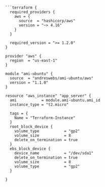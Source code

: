 
```

```terraform {
  required_providers {
    aws = {
      source  = "hashicorp/aws"
      version = "~> 4.16"
    }
  }

  required_version = ">= 1.2.0"
}

provider "aws" {
  region  = "us-east-1"
}

module "ami-ubuntu" {
  source  = "andreswebs/ami-ubuntu/aws"
  version = "1.1.0"
}

resource "aws_instance" "app_server" {
  ami           = module.ami-ubuntu.ami_id
  instance_type = "t2.micro"

  tags = {
    Name = "Terraform-Instance"
  }
  root_block_device {
    volume_type           = "gp2"
    volume_size           = 8
    delete_on_termination = true
  }
  ebs_block_device {
    device_name           = "/dev/sda1"
    delete_on_termination = true
    volume_size           = 8
    volume_type           = "gp2"
  }

}
